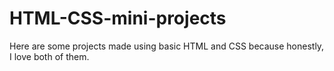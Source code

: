 # HTML-CSS-mini-projects
Here are some projects made using basic HTML and CSS because honestly, I love both of them. 
